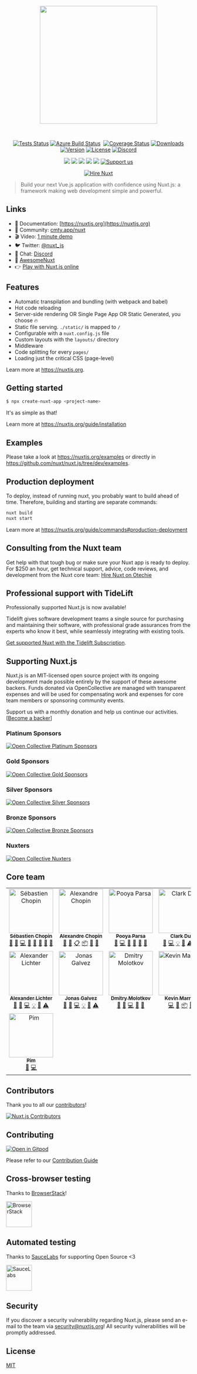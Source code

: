 <p align="center"><img align="center" style="width:320px" src="https://nuxtjs.org/meta_400.png"/></p><br/>
<p align="center">
  <a href="https://github.com/nuxt/nuxt.js/actions?query=branch%3Adev+event%3Apush"><img src="https://github.com/nuxt/nuxt.js/workflows/test/badge.svg?branch=dev&event=push" alt="Tests Status"></a>
  <a href="https://dev.azure.com/nuxt/nuxt.js/_build/latest?definitionId=1"><img src="https://dev.azure.com/nuxt/nuxt.js/_apis/build/status/nuxt.js" alt="Azure Build Status"></a>
  <a href="https://codecov.io/gh/nuxt/nuxt.js"><img src="https://badgen.net/codecov/c/github/nuxt/nuxt.js/master" alt="Coverage Status"></a>
  <a href="https://www.npmjs.com/package/nuxt"><img src="https://badgen.net/npm/dm/nuxt" alt="Downloads"></a>
  <a href="https://www.npmjs.com/package/nuxt"><img src="https://badgen.net/npm/v/nuxt" alt="Version"></a>
  <a href="https://www.npmjs.com/package/nuxt"><img src="https://badgen.net/npm/license/nuxt" alt="License"></a>
  <a href="https://discord.nuxtjs.org/"><img src="https://badgen.net/badge/Discord/join-us/7289DA" alt="Discord"></a>
 </p>
 <p align="center">
  <a href="#platinum-sponsors" alt="Platinum Sponsors on Open Collective"><img src="https://opencollective.com/nuxtjs/tiers/platinum-sponsors/badge.svg" /></a>
  <a href="#gold-sponsors" alt="Gold Sponsors on Open Collective"><img src="https://opencollective.com/nuxtjs/tiers/gold-sponsors/badge.svg" /></a>
  <a href="#silver-sponsors" alt="Silver Sponsors on Open Collective"><img src="https://opencollective.com/nuxtjs/tiers/silver-sponsors/badge.svg" /></a>
  <a href="#bronze-sponsors" alt="Bronze Sponsors on Open Collective"><img src="https://opencollective.com/nuxtjs/tiers/bronze-sponsors/badge.svg" /></a>
  <a href="#nuxters" alt="Nuxters on Open Collective"><img src="https://opencollective.com/nuxtjs/tiers/nuxters/badge.svg" /></a>
  <a href="https://oc.nuxtjs.org/"><img src="https://img.shields.io/badge/Support%20us-Open%20Collective-41B883.svg" alt="Support us"></a>
</p>
<p align="center">
  <a href="https://otechie.com/nuxt?ref=badge"><img src="https://api.otechie.com/consultancy/nuxt/badge.svg" alt="Hire Nuxt"></a>
</p>

> Build your next Vue.js application with confidence using Nuxt.js: a framework making web development simple and powerful.

## Links

- 📘 Documentation: [https://nuxtjs.org](https://nuxtjs.org)
- 👥 Community: [cmty.app/nuxt](https://cmty.app/nuxt)
- 🎬 Video: [1 minute demo](https://www.youtube.com/watch?v=kmf-p-pTi40)
- 🐦 Twitter: [@nuxt_js](https://twitter.nuxtjs.org/)
- 💬 Chat: [Discord](https://discord.nuxtjs.org/)
- 🌟 [AwesomeNuxt](https://awesome.nuxtjs.org/)
- 👉 [Play with Nuxt.js online](https://template.nuxtjs.org)

## Features

- Automatic transpilation and bundling (with webpack and babel)
- Hot code reloading
- Server-side rendering OR Single Page App OR Static Generated, you choose :fire:
- Static file serving. `./static/` is mapped to `/`
- Configurable with a `nuxt.config.js` file
- Custom layouts with the `layouts/` directory
- Middleware
- Code splitting for every `pages/`
- Loading just the critical CSS (page-level)

Learn more at <https://nuxtjs.org>.

## Getting started

```sh
$ npx create-nuxt-app <project-name>
```

It's as simple as that!

Learn more at https://nuxtjs.org/guide/installation

## Examples

Please take a look at <https://nuxtjs.org/examples> or directly in <https://github.com/nuxt/nuxt.js/tree/dev/examples>.

## Production deployment

To deploy, instead of running nuxt, you probably want to build ahead of time. Therefore, building and starting are separate commands:

```bash
nuxt build
nuxt start
```

Learn more at https://nuxtjs.org/guide/commands#production-deployment

## Consulting from the Nuxt team

Get help with that tough bug or make sure your Nuxt app is ready to deploy. For $250 an hour, get technical support, advice, code reviews, and development from the Nuxt core team: [Hire Nuxt on Otechie](https://otechie.com/nuxt?ref=readme)

## Professional support with TideLift

Professionally supported Nuxt.js is now available!

Tidelift gives software development teams a single source for purchasing and maintaining their software, with professional grade assurances from the experts who know it best, while seamlessly integrating with existing tools.

[Get supported Nuxt with the Tidelift Subscription](https://tidelift.com/subscription/pkg/npm-nuxt?utm_source=npm-nuxt&utm_medium=readme).

## Supporting Nuxt.js

Nuxt.js is an MIT-licensed open source project with its ongoing development made possible entirely by the support of these awesome backers.
Funds donated via OpenCollective are managed with transparent expenses and will be used for compensating work and expenses for core team members or sponsoring community events.

Support us with a monthly donation and help us continue our activities. [[Become a backer](https://opencollective.com/nuxtjs#contribute)]

### Platinum Sponsors

[![Open Collective Platinum Sponsors][platinum-sponsors-src]][platinum-sponsors-href]

### Gold Sponsors

[![Open Collective Gold Sponsors][gold-sponsors-src]][gold-sponsors-href]

### Silver Sponsors

[![Open Collective Silver Sponsors][silver-sponsors-src]][silver-sponsors-href]

### Bronze Sponsors

[![Open Collective Bronze Sponsors][bronze-sponsors-src]][bronze-sponsors-href]

### Nuxters

[![Open Collective Nuxters][nuxters-src]][nuxters-href]

## Core team

<!-- ALL-CONTRIBUTORS-LIST:START - Do not remove or modify this section -->
<!-- prettier-ignore -->
<table><tr><td align="center"><a href="https://github.com/atinux"><img src="https://avatars2.githubusercontent.com/u/904724?v=4" width="120px;" alt="Sébastien Chopin"/><br /><sub><b>Sébastien Chopin</b></sub></a><br /><a href="#blog-Atinux" title="Blogposts">📝</a> <a href="https://github.com/Atinux/Nuxt.js/issues?q=author%3AAtinux" title="Bug reports">🐛</a> <a href="https://github.com/Atinux/Nuxt.js/commits?author=Atinux" title="Code">💻</a> <a href="#design-Atinux" title="Design">🎨</a> <a href="https://github.com/Atinux/Nuxt.js/commits?author=Atinux" title="Documentation">📖</a> <a href="#question-Atinux" title="Answering Questions">💬</a> <a href="#review-Atinux" title="Reviewed Pull Requests">👀</a> <a href="#talk-Atinux" title="Talks">📢</a></td><td align="center"><a href="https://github.com/alexchopin"><img src="https://avatars2.githubusercontent.com/u/4084277?v=4" width="120px;" alt="Alexandre Chopin"/><br /><sub><b>Alexandre Chopin</b></sub></a><br /><a href="#design-alexchopin" title="Design">🎨</a> <a href="https://github.com/Atinux/Nuxt.js/commits?author=alexchopin" title="Documentation">📖</a> <a href="#eventOrganizing-alexchopin" title="Event Organizing">📋</a> <a href="#platform-alexchopin" title="Packaging/porting to new platform">📦</a> <a href="#question-alexchopin" title="Answering Questions">💬</a> <a href="#talk-alexchopin" title="Talks">📢</a></td><td align="center"><a href="https://github.com/pi0"><img src="https://avatars0.githubusercontent.com/u/5158436?v=4" width="120px;" alt="Pooya Parsa"/><br /><sub><b>Pooya Parsa</b></sub></a><br /><a href="https://github.com/Atinux/Nuxt.js/issues?q=author%3Api0" title="Bug reports">🐛</a> <a href="https://github.com/Atinux/Nuxt.js/commits?author=pi0" title="Code">💻</a> <a href="#plugin-pi0" title="Plugin/utility libraries">🔌</a> <a href="#question-pi0" title="Answering Questions">💬</a> <a href="#review-pi0" title="Reviewed Pull Requests">👀</a> <a href="#tool-pi0" title="Tools">🔧</a></td><td align="center"><a href="https://github.com/clarkdo"><img src="https://avatars3.githubusercontent.com/u/4312154?v=4" width="120px;" alt="Clark Du"/><br /><sub><b>Clark Du</b></sub></a><br /><a href="https://github.com/Atinux/Nuxt.js/issues?q=author%3Aclarkdo" title="Bug reports">🐛</a> <a href="https://github.com/Atinux/Nuxt.js/commits?author=clarkdo" title="Code">💻</a> <a href="#example-clarkdo" title="Examples">💡</a> <a href="#review-clarkdo" title="Reviewed Pull Requests">👀</a> <a href="https://github.com/Atinux/Nuxt.js/commits?author=clarkdo" title="Tests">⚠️</a> <a href="#tool-clarkdo" title="Tools">🔧</a></td></tr><tr><td align="center"><a href="https://github.com/manniL"><img src="https://avatars0.githubusercontent.com/u/640208?s=460&v=4" width="120px;" alt="Alexander Lichter"/><br /><sub><b>Alexander Lichter</b></sub></a><br /><a href="#question-manniL" title="Answering Questions">💬</a> <a href="https://github.com/Atinux/Nuxt.js/issues?q=author%3AmanniL" title="Bug reports">🐛</a> <a href="https://github.com/Atinux/Nuxt.js/commits?author=manniL" title="Code">💻</a> <a href="#example-manniL" title="Examples">💡</a> <a href="#review-manniL" title="Reviewed Pull Requests">👀</a> <a href="https://github.com/Atinux/Nuxt.js/commits?author=manniL" title="Tests">⚠️</a></td><td align="center"><a href="https://github.com/galvez"><img src="https://avatars1.githubusercontent.com/u/12291?s=460&v=4" width="120px;" alt="Jonas Galvez"/><br /><sub><b>Jonas Galvez</b></sub></a><br /><a href="#question-galvez" title="Answering Questions">💬</a> <a href="https://github.com/Atinux/Nuxt.js/issues?q=author%3Agalvez" title="Bug reports">🐛</a> <a href="https://github.com/Atinux/Nuxt.js/commits?author=galvez" title="Code">💻</a> <a href="#example-galvez" title="Examples">💡</a> <a href="#review-galvez" title="Reviewed Pull Requests">👀</a> <a href="https://github.com/Atinux/Nuxt.js/commits?author=galvez" title="Tests">⚠️</a></td><td align="center"><a href="https://github.com/aldarund"><img src="https://avatars2.githubusercontent.com/u/571159?v=4" width="120px;" alt="Dmitry Molotkov"/><br /><sub><b>Dmitry Molotkov</b></sub></a><br /><a href="#question-aldarund" title="Answering Questions">💬</a> <a href="https://github.com/Atinux/Nuxt.js/issues?q=author%3Aaldarund" title="Bug reports">🐛</a> <a href="https://github.com/Atinux/Nuxt.js/commits?author=aldarund" title="Code">💻</a> <a href="#ideas-aldarund" title="Ideas, Planning, & Feedback">🤔</a> <a href="#review-aldarund" title="Reviewed Pull Requests">👀</a></td><td align="center"><a href="https://github.com/kevinmarrec"><img src="https://avatars2.githubusercontent.com/u/25272043?v=4" width="120px;" alt="Kevin Marrec"/><br /><sub><b>Kevin Marrec</b></sub></a><br /><a href="https://github.com/Atinux/Nuxt.js/commits?author=kevinmarrec" title="Code">💻</a> <a href="#ideas-kevinmarrec" title="Ideas, Planning, & Feedback">🤔</a> <a href="#platform-kevinmarrec" title="Packaging/porting to new platform">📦</a> <a href="#review-kevinmarrec" title="Reviewed Pull Requests">👀</a></td></tr><tr><td align="center"><a href="https://github.com/pimlie"><img src="https://avatars3.githubusercontent.com/u/1067403?v=4" width="120px;" alt="Pim"/><br /><sub><b>Pim</b></sub></a><br /><a href="https://github.com/Atinux/Nuxt.js/issues?q=author%3Apimlie" title="Bug reports">🐛</a> <a href="https://github.com/Atinux/Nuxt.js/commits?author=pimlie" title="Code">💻</a></td></tr></table>

<!-- ALL-CONTRIBUTORS-LIST:END -->

## Contributors

Thank you to all our [contributors](https://github.com/nuxt/nuxt.js/graphs/contributors)!

[![Nuxt.js Contributors][contributors-src]][contributors-href]

## Contributing

[![Open in Gitpod](https://gitpod.io/button/open-in-gitpod.svg)](https://gitpod.io/#https://github.com/nuxt/nuxt.js)

Please refer to our [Contribution Guide](https://nuxtjs.org/guide/contribution-guide#codefund_ad)

## Cross-browser testing

Thanks to [BrowserStack](http://browserstack.com)!

<a href="http://browserstack.com"><img height="70" src="https://nuxtjs.org/browserstack.svg" alt="BrowserStack"></a>

## Automated testing

Thanks to [SauceLabs](https://saucelabs.com) for supporting Open Source <3

<a href="https://saucelabs.com"><img height="70" src="https://nuxtjs.org/saucelabs.svg" alt="SauceLabs"></a>

## Security

If you discover a security vulnerability regarding Nuxt.js, please send an e-mail to the team via security@nuxtjs.org! All security vulnerabilities will be promptly addressed.

## License

[MIT](https://github.com/nuxt/nuxt.js/blob/dev/LICENSE)

<!-- Open Collective Tiers -->
[platinum-sponsors-src]: https://opencollective.com/nuxtjs/tiers/platinum-sponsors.svg?avatarHeight=96&width=890
[platinum-sponsors-href]: https://opencollective.com/nuxtjs#contributors
[gold-sponsors-src]: https://opencollective.com/nuxtjs/tiers/gold-sponsors.svg?avatarHeight=80&width=890
[gold-sponsors-href]: https://opencollective.com/nuxtjs#contributors
[silver-sponsors-src]: https://opencollective.com/nuxtjs/tiers/silver-sponsors.svg?avatarHeight=64&width=890
[silver-sponsors-href]: https://opencollective.com/nuxtjs#contributors
[bronze-sponsors-src]: https://opencollective.com/nuxtjs/tiers/bronze-sponsors.svg?avatarHeight=48&width=890
[bronze-sponsors-href]: https://opencollective.com/nuxtjs#contributors
[nuxters-src]: https://opencollective.com/nuxtjs/tiers/nuxters.svg?width=890&button=false
[nuxters-href]: https://opencollective.com/nuxtjs#contributors
[contributors-src]: https://opencollective.com/nuxtjs/contributors.svg?width=890&button=false
[contributors-href]: https://github.com/nuxt/nuxt.js/graphs/contributors
